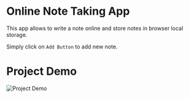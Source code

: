 # Online Note Taking App
This app allows to write a note online and store notes in browser local storage.

Simply click on `Add Button` to add new note.

# Project Demo
![Project Demo](./Demo/noteTakingDemo.gif)